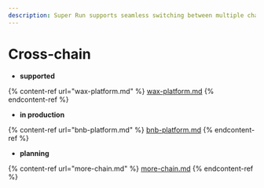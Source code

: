 ```yaml
---
description: Super Run supports seamless switching between multiple chains
---
```


# Cross-chain

* **supported**

{% content-ref url="wax-platform.md" %}
[wax-platform.md](wax-platform.md)
{% endcontent-ref %}

* **in production**

{% content-ref url="bnb-platform.md" %}
[bnb-platform.md](bnb-platform.md)
{% endcontent-ref %}

* **planning**

{% content-ref url="more-chain.md" %}
[more-chain.md](more-chain.md)
{% endcontent-ref %}
